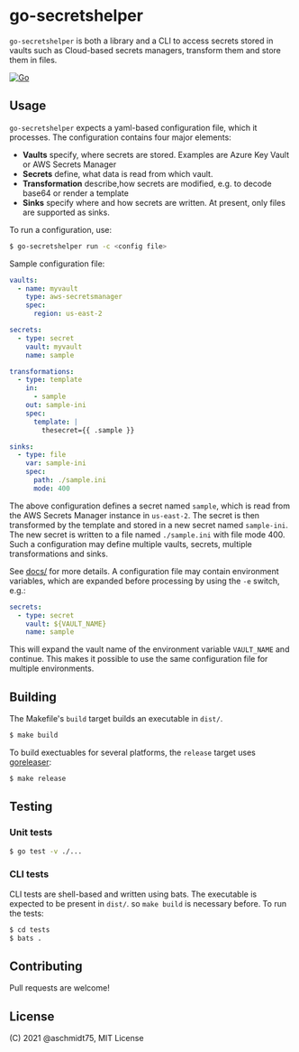 # go-secretshelper

`go-secretshelper` is both a library and a CLI to access secrets stored in vaults such as Cloud-based secrets managers, transform them and store them in files.

[![Go](https://github.com/aschmidt75/go-secretshelper/actions/workflows/go.yaml/badge.svg)](https://github.com/aschmidt75/go-secretshelper/actions/workflows/go.yaml)

## Usage

`go-secretshelper` expects a yaml-based configuration file, which it processes. The configuration contains four major elements:

* **Vaults** specify, where secrets are stored. Examples are Azure Key Vault or AWS Secrets Manager
* **Secrets** define, what data is read from which vault.
* **Transformation** describe,how secrets are modified, e.g. to decode base64 or render a template
* **Sinks** specify where and how secrets are written. At present, only files are supported as sinks.

To run a configuration, use: 

```bash
$ go-secretshelper run -c <config file>
```

Sample configuration file:
```yaml
vaults:
  - name: myvault
    type: aws-secretsmanager
    spec:
      region: us-east-2

secrets:
  - type: secret
    vault: myvault
    name: sample

transformations:
  - type: template
    in:
      - sample
    out: sample-ini
    spec:
      template: |
        thesecret={{ .sample }}

sinks:
  - type: file
    var: sample-ini
    spec:
      path: ./sample.ini
      mode: 400
```

The above configuration defines a secret named `sample`, which is read from the AWS Secrets Manager instance in `us-east-2`. The secret is then transformed by the 
template and stored in a new secret named `sample-ini`. The new secret is written to a file named `./sample.ini` with file mode 400. Such a configuration may define
multiple vaults, secrets, multiple transformations and sinks.

See [docs/](docs/README.md) for more details. A configuration file may contain environment variables, which are expanded before processing by using the `-e` switch, e.g.:

```yaml
secrets:
  - type: secret
    vault: ${VAULT_NAME}
    name: sample
```

This will expand the vault name of the environment variable `VAULT_NAME` and continue. This makes it possible to use the same configuration 
file for multiple environments.

## Building

The Makefile's `build` target builds an executable in `dist/`.

```bash
$ make build 
```

To build exectuables for several platforms, the `release` target uses [goreleaser](https://goreleaser.com/):

```bash
$ make release
```


## Testing

### Unit tests

```bash
$ go test -v ./...
```

### CLI tests

CLI tests are shell-based and written using bats. The executable is expected to be present in `dist/`. so `make build` 
is necessary before. To run the tests:

```bash
$ cd tests
$ bats .
```

## Contributing

Pull requests are welcome!

## License

(C) 2021 @aschmidt75, MIT License
